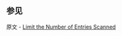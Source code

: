 ## 参见

原文 - [Limit the Number of Entries Scanned]( https://docs.mongodb.com/manual/tutorial/limit-number-of-items-scanned-for-text-search/ )

